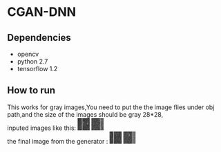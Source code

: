 # CGAN-DNN
## Dependencies
* opencv
* python 2.7
* tensorflow 1.2
## How to run
This works for gray images,You need to put the the image flies under obj path,and the size of the images should be gray 28*28, \
inputed images like this:
![label image](https://raw.githubusercontent.com/Daonancai/CGAN-DNN/master/y1.png)  ![label image](https://raw.githubusercontent.com/Daonancai/CGAN-DNN/master/y2.png)
<br>
the final image from the generator :
![label image](https://raw.githubusercontent.com/Daonancai/CGAN-DNN/master/z1.png)   ![label image](https://raw.githubusercontent.com/Daonancai/CGAN-DNN/master/z2.png)
